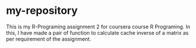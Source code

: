 my-repository
=============
This is my R-Programing assignment 2 for coursera course R Programing. In this, I have made a pair of function to calculate cache inverse of a matrix as per requirement of the assignment.

